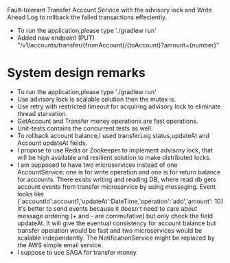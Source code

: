 Fault-tolerant Transfer Account Service with the advisory lock and Write Ahead Log to rollback the failed transactions effeciently.

- To run the application,please type './gradlew run'
- Added new endpoint (PUT) "/v1/accounts/transfer/{fromAccount}/{toAccount}?amount={number}"

# System design remarks
* To run the application,please type './gradlew run'
* Use advisory lock is scalable solution then the mutex is.
* Use retry with restricted timeout for acquiring advisory lock to eliminate thread starvation.
* GetAccount and Transfer money operations are fast operations.
* Unit-tests contains the concurrent tests as well.
* To rollback account balance,I used transferLog status,updateAt and Account updateAt fields.
* I propose to use Redis or Zookeeper to implement advisory lock, 
  that will be high available and resilient solution to make distributed locks.
* I am supposed to have two microservices instead of one AccountService:
  one is for write operation and one is for return balance for accounts.
  There exists writing and reading DB, where read db gets account events from transfer microservice
  by using messaging. Event looks like {'accountId':account1,'updateAt':DateTime,'operation':'add','amount': 10}
  It's better to send events because it doesn't need to care about message ordering
  (+ and - are commutative) but only check the field updateAt.
  It will give the eventual consistency for account balance but transfer operation
  would be fast and two microservices would be scalable independently.
  The NotificationService might be replaced by the AWS simple email service.
* I suppose to use SAGA for transfer money.


